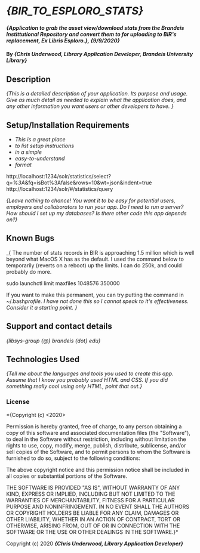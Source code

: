 # _{BIR_TO_ESPLORO_STATS}_

#### _{Application to grab the asset view/download stats from the Brandeis Instittutional Repository and convert them to for uploading to BIR's replacement, Ex Libris Esploro.}, {9/9/2020}_

#### By _**{Chris Underwood, Library Application Developer, Brandeis University Library}**_

## Description

_{This is a detailed description of your application. Its purpose and usage. Give as much detail as needed to explain what the application does, and any other information you want users or other developers to have. }_

## Setup/Installation Requirements

- _This is a great place_
- _to list setup instructions_
- _in a simple_
- _easy-to-understand_
- _format_

http://localhost:1234/solr/statistics/select?q=_%3A_&fq=isBot%3Afalse&rows=10&wt=json&indent=true
http://localhost:1234/solr/#/statistics/query

_{Leave nothing to chance! You want it to be easy for potential users, employers and collaborators to run your app. Do I need to run a server? How should I set up my databases? Is there other code this app depends on?}_

## Known Bugs

\_{
The number of stats records in BIR is approaching 1.5 million which is well beyond what MacOS X has as the default. I used the command below to temporarily (reverts on a reboot) up the limits. I can do 250k, and could probably do more.

sudo launchctl limit maxfiles 1048576 350000

If you want to make this permanent, you can try putting the command in ~/.bash*profile. I have not done this so I cannot speak to it's effectiveness. Consider it a starting point.
}*

## Support and contact details

_{libsys-group {@} brandeis {dot} edu}_

## Technologies Used

_{Tell me about the languages and tools you used to create this app. Assume that I know you probably used HTML and CSS. If you did something really cool using only HTML, point that out.}_

### License

\*{Copyright (c) <2020> <Brandeis University Library>

Permission is hereby granted, free of charge, to any person obtaining a copy
of this software and associated documentation files (the "Software"), to deal
in the Software without restriction, including without limitation the rights
to use, copy, modify, merge, publish, distribute, sublicense, and/or sell
copies of the Software, and to permit persons to whom the Software is
furnished to do so, subject to the following conditions:

The above copyright notice and this permission notice shall be included in all
copies or substantial portions of the Software.

THE SOFTWARE IS PROVIDED "AS IS", WITHOUT WARRANTY OF ANY KIND, EXPRESS OR
IMPLIED, INCLUDING BUT NOT LIMITED TO THE WARRANTIES OF MERCHANTABILITY,
FITNESS FOR A PARTICULAR PURPOSE AND NONINFRINGEMENT. IN NO EVENT SHALL THE
AUTHORS OR COPYRIGHT HOLDERS BE LIABLE FOR ANY CLAIM, DAMAGES OR OTHER
LIABILITY, WHETHER IN AN ACTION OF CONTRACT, TORT OR OTHERWISE, ARISING FROM,
OUT OF OR IN CONNECTION WITH THE SOFTWARE OR THE USE OR OTHER DEALINGS IN THE
SOFTWARE.}\*

Copyright (c) 2020 **_{Chris Underwood, Library Application Developer}_**
